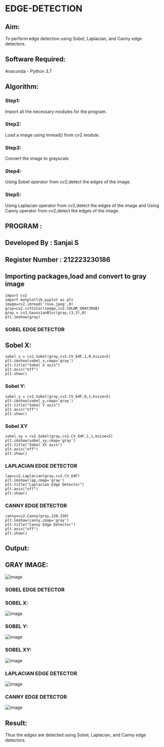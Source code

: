 # EDGE-DETECTION
## Aim:
To perform edge detection using Sobel, Laplacian, and Canny edge detectors.

## Software Required:
Anaconda - Python 3.7

## Algorithm:
### Step1:
Import all the necessary modules for the program.

### Step2:
Load a image using imread() from cv2 module.

### Step3:
Convert the image to grayscale

### Step4:
Using Sobel operator from cv2,detect the edges of the image.

### Step5:

Using Laplacian operator from cv2,detect the edges of the image and Using Canny operator from cv2,detect the edges of the image.

## PROGRAM :
## Developed By : Sanjai S
## Register Number : 212223230186
## Importing packages,load and convert to gray image

```
import cv2
import matplotlib.pyplot as plt
image=cv2.imread('rose.jpeg',0)
gray=cv2.cvtColor(image,cv2.COLOR_GRAY2RGB)
gray = cv2.GaussianBlur(gray,(3,3),0)
plt.imshow(gray)
```
### SOBEL EDGE DETECTOR
## Sobel X:
```
sobel_x = cv2.Sobel(gray,cv2.CV_64F,1,0,ksize=5)
plt.imshow(sobel_x,cmap='gray')
plt.title("Sobel X axis")
plt.axis("off")
plt.show()
```
### Sobel Y:
```
sobel_y = cv2.Sobel(gray,cv2.CV_64F,0,1,ksize=5)
plt.imshow(sobel_y,cmap='gray')
plt.title("Sobel Y axis")
plt.axis("off")
plt.show()
```
### Sobel XY
```
sobel_xy = cv2.Sobel(gray,cv2.CV_64F,1,1,ksize=5)
plt.imshow(sobel_xy,cmap='gray')
plt.title("Sobel XY axis")
plt.axis("off")
plt.show()
```
### LAPLACIAN EDGE DETECTOR
```
lap=cv2.Laplacian(gray,cv2.CV_64F)
plt.imshow(lap,cmap='gray')
plt.title("Laplacian Edge Detector")
plt.axis("off")
plt.show()
```

### CANNY EDGE DETECTOR
```
canny=cv2.Canny(gray,120,150)
plt.imshow(canny,cmap='gray')
plt.title("Canny Edge Detector")
plt.axis("off")
plt.show()

```

## Output:
## GRAY IMAGE:
![image](https://github.com/Goutham2306/EDGE-DETECTION/assets/138971154/56790ab8-bdb9-4e04-b304-5110cc8671f0)

### SOBEL EDGE DETECTOR
### SOBEL X:
![image](https://github.com/Goutham2306/EDGE-DETECTION/assets/138971154/67562ce2-fcbc-4e2d-ae11-fd192e3d5635)

### SOBEL Y:
![image](https://github.com/Goutham2306/EDGE-DETECTION/assets/138971154/31ac9743-854c-4619-9e3c-3c2fe20d2194)

### SOBEL XY:

![image](https://github.com/Goutham2306/EDGE-DETECTION/assets/138971154/85547c81-b827-4527-891e-27c6bfdbddf0)


### LAPLACIAN EDGE DETECTOR

![image](https://github.com/Goutham2306/EDGE-DETECTION/assets/138971154/dca49614-205c-4cb4-b201-f4ba79f88e6d)

### CANNY EDGE DETECTOR

![image](https://github.com/Goutham2306/EDGE-DETECTION/assets/138971154/9dc24b46-4144-41fb-8bdf-ba3af1c4452c)

## Result:
Thus the edges are detected using Sobel, Laplacian, and Canny edge detectors.
